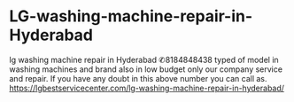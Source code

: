 # LG-washing-machine-repair-in-Hyderabad
lg washing machine repair in Hyderabad ✆8184848438 typed of model in washing machines and brand also in low budget only our company service and repair. If you have any doubt in this above number you can call as.  https://lgbestservicecenter.com/lg-washing-machine-repair-in-hyderabad/
